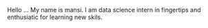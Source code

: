 Hello ... My name is mansi. I am data science intern in fingertips and enthusiatic for learning new skils.
